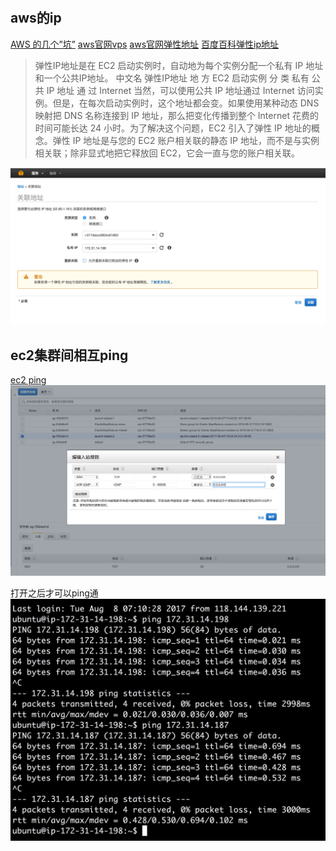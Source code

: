 # 
## aws的ip
[AWS 的几个”坑”](https://www.nosa.me/2014/09/14/aws%E7%9A%84%E5%87%A0%E4%B8%AA%E5%9D%91/)
[aws官网vps](http://docs.aws.amazon.com/zh_cn/AmazonVPC/latest/UserGuide/vpc-ip-addressing.html)
[aws官网弹性地址](http://docs.aws.amazon.com/zh_cn/AmazonVPC/latest/UserGuide/vpc-eips.html)
[百度百科弹性ip地址](https://baike.baidu.com/item/%E5%BC%B9%E6%80%A7IP%E5%9C%B0%E5%9D%80)
>弹性IP地址是在 EC2 启动实例时，自动地为每个实例分配一个私有 IP 地址和一个公共IP地址。
中文名 弹性IP地址 地    方  EC2 启动实例 分    类 私有 公共 IP 地址 通    过  Internet
当然，可以使用公共 IP 地址通过 Internet 访问实例。但是，在每次启动实例时，这个地址都会变。如果使用某种动态 DNS 映射把 DNS 名称连接到 IP 地址，那么把变化传播到整个 Internet 花费的时间可能长达 24 小时。为了解决这个问题，EC2 引入了弹性 IP 地址的概念。弹性 IP 地址是与您的 EC2 账户相关联的静态 IP 地址，而不是与实例相关联；除非显式地把它释放回 EC2，它会一直与您的账户相关联。

![](media/15021759615064.jpg)


## ec2集群间相互ping
[ec2 ping](http://yyyummy.blog.51cto.com/8842100/1612358)
![](media/15021765244657.jpg)


打开之后才可以ping通
![](media/15021765807496.jpg)



